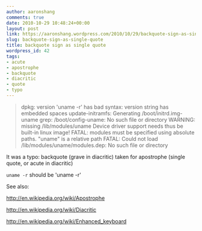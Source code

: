 ```yaml
---
author: aaronshang
comments: true
date: 2010-10-29 10:48:24+00:00
layout: post
link: https://aaronshang.wordpress.com/2010/10/29/backquote-sign-as-single-quote/
slug: backquote-sign-as-single-quote
title: backquote sign as single quote
wordpress_id: 42
tags:
- acute
- apostrophe
- backquote
- diacritic
- quote
- typo
---
```


<blockquote>
dpkg: version 'uname -r' has bad syntax: version string has
embedded spaces
update-initramfs: Generating /boot/initrd.img-uname
grep: /boot/config-uname: No such file or directory
WARNING: missing /lib/modules/uname
Device driver support needs thus be built-in linux image!
FATAL: modules must be specified using absolute paths.
"uname" is a relative path
FATAL: Could not load /lib/modules/uname/modules.dep: No such file
or directory

</blockquote>






It was a typo:
backquote (grave in diacritic) taken for apostrophe (single quote, or acute in diacritic)

`uname -r` should be 'uname -r'



See also:

http://en.wikipedia.org/wiki/Apostrophe

http://en.wikipedia.org/wiki/Diacritic

http://en.wikipedia.org/wiki/Enhanced_keyboard
